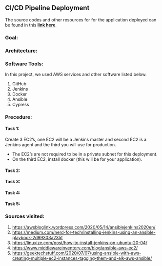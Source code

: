 ## CI/CD Pipeline Deployment

The source codes and other resources for for the application deployed can be found in this **[link here](https://github.com/ibrahima1289/DEPLOY_08_CICD)**.

### Goal:

### Architecture:

### Software Tools:
In this project, we used AWS services and other software listed below.

1. GitHub
2. Jenkins
3. Docker
4. Ansible
5. Cypress

### Precedure:

#### Task 1: 

Create 3 EC2’s, one EC2 will be a Jenkins master and second EC2 is
a Jenkins agent and the third you will use for production.
- The EC2’s are not required to be in a private subnet for this
deployment.
- On the third EC2, install docker (this will be for your
application).

#### Task 2:


#### Task 3:


#### Task 4:


#### Task 5: 

### Sources visited:

1. https://awsbloglink.wordpress.com/2020/05/14/ansiblejenkins2020en/
2. https://medium.com/nerd-for-tech/installing-jenkins-using-an-ansible-playbook-2d99303a235f
3. https://linuxize.com/post/how-to-install-jenkins-on-ubuntu-20-04/
4. https://www.middlewareinventory.com/blog/ansible-aws-ec2/
5. https://geektechstuff.com/2020/07/07/using-ansible-with-aws-creating-multiple-ec2-instances-tagging-them-and-elk-aws-ansible/

